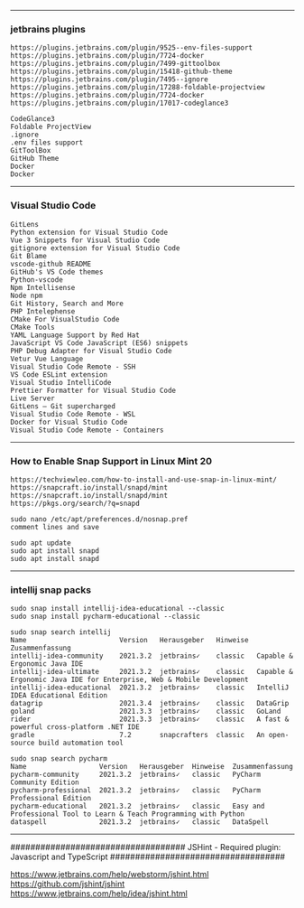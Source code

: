 
--------------------------------------------------
### jetbrains plugins
~~~
https://plugins.jetbrains.com/plugin/9525--env-files-support
https://plugins.jetbrains.com/plugin/7724-docker
https://plugins.jetbrains.com/plugin/7499-gittoolbox
https://plugins.jetbrains.com/plugin/15418-github-theme
https://plugins.jetbrains.com/plugin/7495--ignore
https://plugins.jetbrains.com/plugin/17288-foldable-projectview
https://plugins.jetbrains.com/plugin/7724-docker
https://plugins.jetbrains.com/plugin/17017-codeglance3

CodeGlance3
Foldable ProjectView
.ignore
.env files support
GitToolBox
GitHub Theme
Docker
Docker
~~~


--------------------------------------------------
### Visual Studio Code

~~~
GitLens 
Python extension for Visual Studio Code
Vue 3 Snippets for Visual Studio Code
gitignore extension for Visual Studio Code
Git Blame
vscode-github README
GitHub's VS Code themes
Python-vscode
Npm Intellisense
Node npm
Git History, Search and More
PHP Intelephense
CMake For VisualStudio Code
CMake Tools
YAML Language Support by Red Hat
JavaScript VS Code JavaScript (ES6) snippets
PHP Debug Adapter for Visual Studio Code
Vetur Vue Language 
Visual Studio Code Remote - SSH
VS Code ESLint extension
Visual Studio IntelliCode
Prettier Formatter for Visual Studio Code
Live Server
GitLens — Git supercharged
Visual Studio Code Remote - WSL
Docker for Visual Studio Code
Visual Studio Code Remote - Containers
~~~
--------------------------------------------------


### How to Enable Snap Support in Linux Mint 20


~~~
https://techviewleo.com/how-to-install-and-use-snap-in-linux-mint/
https://snapcraft.io/install/snapd/mint
https://snapcraft.io/install/snapd/mint
https://pkgs.org/search/?q=snapd

sudo nano /etc/apt/preferences.d/nosnap.pref
comment lines and save

sudo apt update
sudo apt install snapd
sudo apt install snapd
~~~
--------------------------------------------------

### intellij snap packs

~~~
sudo snap install intellij-idea-educational --classic
sudo snap install pycharm-educational --classic

sudo snap search intellij
Name                       Version   Herausgeber   Hinweise  Zusammenfassung
intellij-idea-community    2021.3.2  jetbrains✓    classic   Capable & Ergonomic Java IDE
intellij-idea-ultimate     2021.3.2  jetbrains✓    classic   Capable & Ergonomic Java IDE for Enterprise, Web & Mobile Development
intellij-idea-educational  2021.3.2  jetbrains✓    classic   IntelliJ IDEA Educational Edition
datagrip                   2021.3.4  jetbrains✓    classic   DataGrip
goland                     2021.3.3  jetbrains✓    classic   GoLand
rider                      2021.3.3  jetbrains✓    classic   A fast & powerful cross-platform .NET IDE
gradle                     7.2       snapcrafters  classic   An open-source build automation tool

sudo snap search pycharm
Name                  Version   Herausgeber  Hinweise  Zusammenfassung
pycharm-community     2021.3.2  jetbrains✓   classic   PyCharm Community Edition
pycharm-professional  2021.3.2  jetbrains✓   classic   PyCharm Professional Edition
pycharm-educational   2021.3.2  jetbrains✓   classic   Easy and Professional Tool to Learn & Teach Programming with Python
dataspell             2021.3.2  jetbrains✓   classic   DataSpell
~~~
--------------------------------------------------


###################################
JSHint - Required plugin: Javascript and TypeScript
###################################

https://www.jetbrains.com/help/webstorm/jshint.html
https://github.com/jshint/jshint
https://www.jetbrains.com/help/idea/jshint.html
